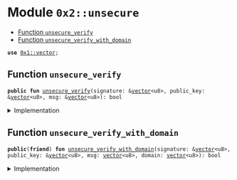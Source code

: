 
<a name="0x2_unsecure"></a>

# Module `0x2::unsecure`



-  [Function `unsecure_verify`](#0x2_unsecure_unsecure_verify)
-  [Function `unsecure_verify_with_domain`](#0x2_unsecure_unsecure_verify_with_domain)


<pre><code><b>use</b> <a href="">0x1::vector</a>;
</code></pre>



<a name="0x2_unsecure_unsecure_verify"></a>

## Function `unsecure_verify`



<pre><code><b>public</b> <b>fun</b> <a href="unsecure.md#0x2_unsecure_unsecure_verify">unsecure_verify</a>(signature: &<a href="">vector</a>&lt;u8&gt;, public_key: &<a href="">vector</a>&lt;u8&gt;, msg: &<a href="">vector</a>&lt;u8&gt;): bool
</code></pre>



<details>
<summary>Implementation</summary>


<pre><code><b>public</b> <b>native</b> <b>fun</b> <a href="unsecure.md#0x2_unsecure_unsecure_verify">unsecure_verify</a>(signature: &<a href="">vector</a>&lt;u8&gt;, public_key: &<a href="">vector</a>&lt;u8&gt;, msg: &<a href="">vector</a>&lt;u8&gt;): bool;
</code></pre>



</details>

<a name="0x2_unsecure_unsecure_verify_with_domain"></a>

## Function `unsecure_verify_with_domain`



<pre><code><b>public</b>(<b>friend</b>) <b>fun</b> <a href="unsecure.md#0x2_unsecure_unsecure_verify_with_domain">unsecure_verify_with_domain</a>(signature: &<a href="">vector</a>&lt;u8&gt;, public_key: &<a href="">vector</a>&lt;u8&gt;, msg: <a href="">vector</a>&lt;u8&gt;, domain: <a href="">vector</a>&lt;u8&gt;): bool
</code></pre>



<details>
<summary>Implementation</summary>


<pre><code><b>public</b>(<b>friend</b>) <b>fun</b> <a href="unsecure.md#0x2_unsecure_unsecure_verify_with_domain">unsecure_verify_with_domain</a>(
    signature: &<a href="">vector</a>&lt;u8&gt;,
    public_key: &<a href="">vector</a>&lt;u8&gt;,
    msg: <a href="">vector</a>&lt;u8&gt;,
    domain: <a href="">vector</a>&lt;u8&gt;
): bool {
    std::vector::append(&<b>mut</b> domain, msg);
    <a href="unsecure.md#0x2_unsecure_unsecure_verify">unsecure_verify</a>(signature, public_key, &domain)
}
</code></pre>



</details>
